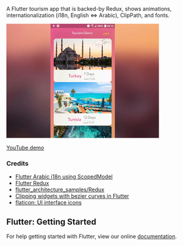 A Flutter tourism app that is backed-by Redux, shows animations, internationalization (i18n, English <=> Arabic), ClipPath, and fonts.


![](art/flutter-tourism-demo-400x300.gif)

[YouTube demo](https://youtu.be/31WL1ep1Ce8)


### Credits

* [Flutter Arabic i18n using ScopedModel](https://proandroiddev.com/internationalization-flutter-app-arabic-rtl-fe99bfae696e)
* [Flutter Redux](https://github.com/brianegan/flutter_redux)
* [flutter_architecture_samples/Redux](https://github.com/brianegan/flutter_architecture_samples/tree/master/example/redux)
* [Clipping widgets with bezier curves in Flutter](https://iirokrankka.com/2017/09/04/clipping-widgets-with-bezier-curves-in-flutter/)
* [flaticon: UI interface icons](https://www.flaticon.com/packs/ui-interface-26)


## Flutter: Getting Started

For help getting started with Flutter, view our online
[documentation](https://flutter.io/).

